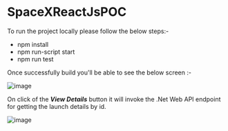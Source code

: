 # SpaceXReactJsPOC


To run the project locally please follow the below steps:- 
* npm install
* npm run-script start
* npm run test

Once successfully build you'll be able to see the below screen :-

![image](https://user-images.githubusercontent.com/32298685/235927678-c03216f1-fa1c-412a-8842-2f158271f5f5.png)

On click of the ___**View Details**___ button it will invoke the .Net Web API endpoint for getting the launch details by id.

![image](https://user-images.githubusercontent.com/32298685/235936194-6fcb4101-b9ab-41fa-8e1e-1db5a3b17c59.png)

